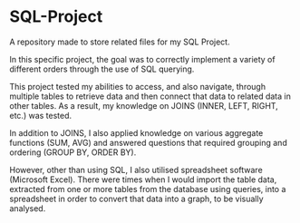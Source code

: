# SQL-Project
A repository made to store related files for my SQL Project.

In this specific project, the goal was to correctly implement a variety of different orders through the use of SQL querying.

This project tested my abilities to access, and also navigate, through multiple tables to retrieve data and then connect that data to related data in other tables.
As a result, my knowledge on JOINS (INNER, LEFT, RIGHT, etc.) was tested.

In addition to JOINS, I also applied knowledge on various aggregate functions (SUM, AVG) and answered questions that required grouping and ordering (GROUP BY, ORDER BY).

However, other than using SQL, I also utilised spreadsheet software (Microsoft Excel).
There were times when I would import the table data, extracted from one or more tables from the database using queries, into a spreadsheet in order to convert that data into a graph, to be visually analysed.
